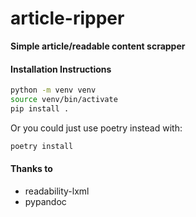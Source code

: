 # article-ripper

**Simple article/readable content scrapper**

#### Installation Instructions

```sh
python -m venv venv
source venv/bin/activate
pip install .
```
Or you could just use poetry instead with:
```sh
poetry install
```

#### Thanks to

* readability-lxml
* pypandoc
